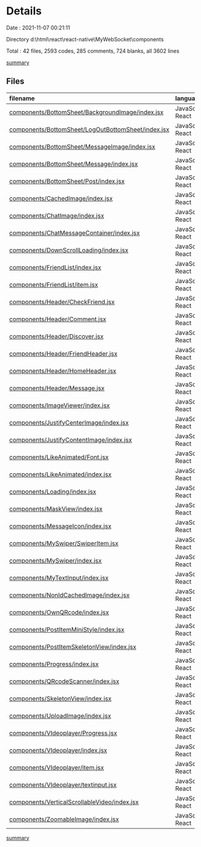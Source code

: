 # Details

Date : 2021-11-07 00:21:11

Directory d:\html\react\react-native\MyWebSocket\components

Total : 42 files,  2593 codes, 285 comments, 724 blanks, all 3602 lines

[summary](results.md)

## Files
| filename | language | code | comment | blank | total |
| :--- | :--- | ---: | ---: | ---: | ---: |
| [components/BottomSheet/BackgroundImage/index.jsx](/components/BottomSheet/BackgroundImage/index.jsx) | JavaScript React | 105 | 4 | 17 | 126 |
| [components/BottomSheet/LogOutBottomSheet/index.jsx](/components/BottomSheet/LogOutBottomSheet/index.jsx) | JavaScript React | 58 | 1 | 12 | 71 |
| [components/BottomSheet/MessageImage/index.jsx](/components/BottomSheet/MessageImage/index.jsx) | JavaScript React | 75 | 3 | 18 | 96 |
| [components/BottomSheet/Message/index.jsx](/components/BottomSheet/Message/index.jsx) | JavaScript React | 88 | 2 | 14 | 104 |
| [components/BottomSheet/Post/index.jsx](/components/BottomSheet/Post/index.jsx) | JavaScript React | 89 | 2 | 14 | 105 |
| [components/CachedImage/index.jsx](/components/CachedImage/index.jsx) | JavaScript React | 11 | 12 | 2 | 25 |
| [components/ChatImage/index.jsx](/components/ChatImage/index.jsx) | JavaScript React | 29 | 0 | 11 | 40 |
| [components/ChatMessageContainer/index.jsx](/components/ChatMessageContainer/index.jsx) | JavaScript React | 72 | 58 | 16 | 146 |
| [components/DownScrollLoading/index.jsx](/components/DownScrollLoading/index.jsx) | JavaScript React | 36 | 4 | 10 | 50 |
| [components/FriendList/index.jsx](/components/FriendList/index.jsx) | JavaScript React | 32 | 2 | 13 | 47 |
| [components/FriendList/item.jsx](/components/FriendList/item.jsx) | JavaScript React | 73 | 3 | 22 | 98 |
| [components/Header/CheckFriend.jsx](/components/Header/CheckFriend.jsx) | JavaScript React | 14 | 0 | 7 | 21 |
| [components/Header/Comment.jsx](/components/Header/Comment.jsx) | JavaScript React | 40 | 2 | 13 | 55 |
| [components/Header/Discover.jsx](/components/Header/Discover.jsx) | JavaScript React | 43 | 9 | 11 | 63 |
| [components/Header/FriendHeader.jsx](/components/Header/FriendHeader.jsx) | JavaScript React | 52 | 33 | 14 | 99 |
| [components/Header/HomeHeader.jsx](/components/Header/HomeHeader.jsx) | JavaScript React | 41 | 1 | 6 | 48 |
| [components/Header/Message.jsx](/components/Header/Message.jsx) | JavaScript React | 28 | 0 | 12 | 40 |
| [components/ImageViewer/index.jsx](/components/ImageViewer/index.jsx) | JavaScript React | 235 | 19 | 59 | 313 |
| [components/JustifyCenterImage/index.jsx](/components/JustifyCenterImage/index.jsx) | JavaScript React | 144 | 1 | 43 | 188 |
| [components/JustifyContentImage/index.jsx](/components/JustifyContentImage/index.jsx) | JavaScript React | 147 | 15 | 67 | 229 |
| [components/LikeAnimated/Font.jsx](/components/LikeAnimated/Font.jsx) | JavaScript React | 12 | 7 | 6 | 25 |
| [components/LikeAnimated/index.jsx](/components/LikeAnimated/index.jsx) | JavaScript React | 40 | 9 | 34 | 83 |
| [components/Loading/index.jsx](/components/Loading/index.jsx) | JavaScript React | 54 | 0 | 5 | 59 |
| [components/MaskView/index.jsx](/components/MaskView/index.jsx) | JavaScript React | 18 | 0 | 8 | 26 |
| [components/MessageIcon/index.jsx](/components/MessageIcon/index.jsx) | JavaScript React | 12 | 0 | 6 | 18 |
| [components/MySwiper/SwiperItem.jsx](/components/MySwiper/SwiperItem.jsx) | JavaScript React | 30 | 2 | 10 | 42 |
| [components/MySwiper/index.jsx](/components/MySwiper/index.jsx) | JavaScript React | 51 | 7 | 9 | 67 |
| [components/MyTextInput/index.jsx](/components/MyTextInput/index.jsx) | JavaScript React | 50 | 0 | 12 | 62 |
| [components/NonIdCachedImage/index.jsx](/components/NonIdCachedImage/index.jsx) | JavaScript React | 15 | 0 | 6 | 21 |
| [components/OwnQRcode/index.jsx](/components/OwnQRcode/index.jsx) | JavaScript React | 59 | 1 | 21 | 81 |
| [components/PostItemMiniStyle/index.jsx](/components/PostItemMiniStyle/index.jsx) | JavaScript React | 147 | 16 | 46 | 209 |
| [components/PostItemSkeletonView/index.jsx](/components/PostItemSkeletonView/index.jsx) | JavaScript React | 68 | 9 | 11 | 88 |
| [components/Progress/index.jsx](/components/Progress/index.jsx) | JavaScript React | 16 | 4 | 5 | 25 |
| [components/QRcodeScanner/index.jsx](/components/QRcodeScanner/index.jsx) | JavaScript React | 64 | 1 | 12 | 77 |
| [components/SkeletonView/index.jsx](/components/SkeletonView/index.jsx) | JavaScript React | 41 | 5 | 14 | 60 |
| [components/UploadImage/index.jsx](/components/UploadImage/index.jsx) | JavaScript React | 49 | 2 | 14 | 65 |
| [components/VIdeoplayer/Progress.jsx](/components/VIdeoplayer/Progress.jsx) | JavaScript React | 61 | 4 | 13 | 78 |
| [components/VIdeoplayer/index.jsx](/components/VIdeoplayer/index.jsx) | JavaScript React | 55 | 1 | 12 | 68 |
| [components/VIdeoplayer/item.jsx](/components/VIdeoplayer/item.jsx) | JavaScript React | 147 | 9 | 31 | 187 |
| [components/VIdeoplayer/textinput.jsx](/components/VIdeoplayer/textinput.jsx) | JavaScript React | 18 | 0 | 8 | 26 |
| [components/VerticalScrollableVideo/index.jsx](/components/VerticalScrollableVideo/index.jsx) | JavaScript React | 55 | 9 | 14 | 78 |
| [components/ZoomableImage/index.jsx](/components/ZoomableImage/index.jsx) | JavaScript React | 119 | 28 | 46 | 193 |

[summary](results.md)